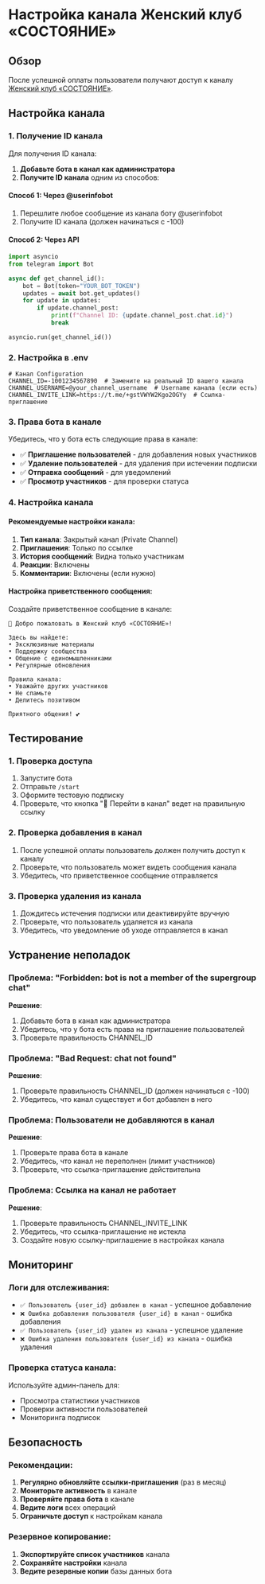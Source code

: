# Настройка канала Женский клуб «СОСТОЯНИЕ»

## Обзор

После успешной оплаты пользователи получают доступ к каналу [Женский клуб «СОСТОЯНИЕ»](https://t.me/+gstVWYW2Kgo2OGYy).

## Настройка канала

### 1. Получение ID канала

Для получения ID канала:

1. **Добавьте бота в канал как администратора**
2. **Получите ID канала** одним из способов:

#### Способ 1: Через @userinfobot
1. Перешлите любое сообщение из канала боту @userinfobot
2. Получите ID канала (должен начинаться с -100)

#### Способ 2: Через API
```python
import asyncio
from telegram import Bot

async def get_channel_id():
    bot = Bot(token="YOUR_BOT_TOKEN")
    updates = await bot.get_updates()
    for update in updates:
        if update.channel_post:
            print(f"Channel ID: {update.channel_post.chat.id}")
            break

asyncio.run(get_channel_id())
```

### 2. Настройка в .env

```env
# Канал Configuration
CHANNEL_ID=-1001234567890  # Замените на реальный ID вашего канала
CHANNEL_USERNAME=@your_channel_username  # Username канала (если есть)
CHANNEL_INVITE_LINK=https://t.me/+gstVWYW2Kgo2OGYy  # Ссылка-приглашение
```

### 3. Права бота в канале

Убедитесь, что у бота есть следующие права в канале:

- ✅ **Приглашение пользователей** - для добавления новых участников
- ✅ **Удаление пользователей** - для удаления при истечении подписки
- ✅ **Отправка сообщений** - для уведомлений
- ✅ **Просмотр участников** - для проверки статуса

### 4. Настройка канала

#### Рекомендуемые настройки канала:

1. **Тип канала**: Закрытый канал (Private Channel)
2. **Приглашения**: Только по ссылке
3. **История сообщений**: Видна только участникам
4. **Реакции**: Включены
5. **Комментарии**: Включены (если нужно)

#### Настройка приветственного сообщения:

Создайте приветственное сообщение в канале:

```
🎉 Добро пожаловать в Женский клуб «СОСТОЯНИЕ»!

Здесь вы найдете:
• Эксклюзивные материалы
• Поддержку сообщества
• Общение с единомышленниками
• Регулярные обновления

Правила канала:
• Уважайте других участников
• Не спамьте
• Делитесь позитивом

Приятного общения! 💕
```

## Тестирование

### 1. Проверка доступа

1. Запустите бота
2. Отправьте `/start`
3. Оформите тестовую подписку
4. Проверьте, что кнопка "🔗 Перейти в канал" ведет на правильную ссылку

### 2. Проверка добавления в канал

1. После успешной оплаты пользователь должен получить доступ к каналу
2. Проверьте, что пользователь может видеть сообщения канала
3. Убедитесь, что приветственное сообщение отправляется

### 3. Проверка удаления из канала

1. Дождитесь истечения подписки или деактивируйте вручную
2. Проверьте, что пользователь удаляется из канала
3. Убедитесь, что уведомление об уходе отправляется в канал

## Устранение неполадок

### Проблема: "Forbidden: bot is not a member of the supergroup chat"

**Решение**:
1. Добавьте бота в канал как администратора
2. Убедитесь, что у бота есть права на приглашение пользователей
3. Проверьте правильность CHANNEL_ID

### Проблема: "Bad Request: chat not found"

**Решение**:
1. Проверьте правильность CHANNEL_ID (должен начинаться с -100)
2. Убедитесь, что канал существует и бот добавлен в него

### Проблема: Пользователи не добавляются в канал

**Решение**:
1. Проверьте права бота в канале
2. Убедитесь, что канал не переполнен (лимит участников)
3. Проверьте, что ссылка-приглашение действительна

### Проблема: Ссылка на канал не работает

**Решение**:
1. Проверьте правильность CHANNEL_INVITE_LINK
2. Убедитесь, что ссылка-приглашение не истекла
3. Создайте новую ссылку-приглашение в настройках канала

## Мониторинг

### Логи для отслеживания:

- `✅ Пользователь {user_id} добавлен в канал` - успешное добавление
- `❌ Ошибка добавления пользователя {user_id} в канал` - ошибка добавления
- `✅ Пользователь {user_id} удален из канала` - успешное удаление
- `❌ Ошибка удаления пользователя {user_id} из канала` - ошибка удаления

### Проверка статуса канала:

Используйте админ-панель для:
- Просмотра статистики участников
- Проверки активности пользователей
- Мониторинга подписок

## Безопасность

### Рекомендации:

1. **Регулярно обновляйте ссылки-приглашения** (раз в месяц)
2. **Мониторьте активность** в канале
3. **Проверяйте права бота** в канале
4. **Ведите логи** всех операций
5. **Ограничьте доступ** к настройкам канала

### Резервное копирование:

1. **Экспортируйте список участников** канала
2. **Сохраняйте настройки** канала
3. **Ведите резервные копии** базы данных бота
